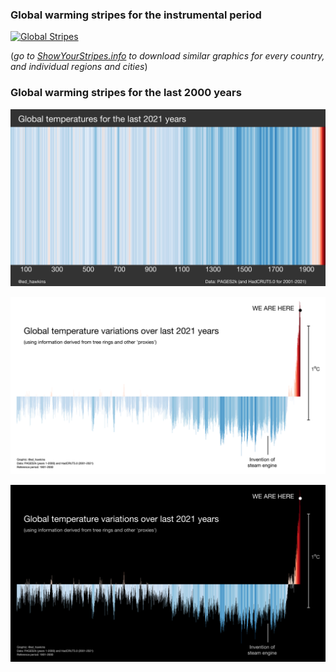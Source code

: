 ### Global warming stripes for the instrumental period
[![Global Stripes](STRIPES/GLOBAL-STRIPES-1850-2021-hires.png)](STRIPES/GLOBAL-STRIPES-1850-2021-hires.png)

(*go to [ShowYourStripes.info](https://www.ShowYourStripes.info) to download similar graphics for every country, and individual regions and cities*)

### Global warming stripes for the last 2000 years
[![Paleo Global Stripes](PALEO-STRIPES/PAGES2k-STRIPES-hires.png)](PALEO-STRIPES/PAGES2k-STRIPES-hires.png)

[![Paleo Global Stripes as bar chart (white)](PALEO-STRIPES/PAGES2k-BARS-1-2021-white.png)](PALEO-STRIPES/PAGES2k-BARS-1-2021-white.png)

[![Paleo Global Stripes as bar chart (black)](PALEO-STRIPES/PAGES2k-BARS-1-2021-black.png)](PALEO-STRIPES/PAGES2k-BARS-1-2021-black.png)


